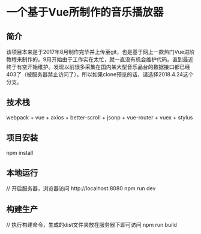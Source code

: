 # 一个基于Vue所制作的音乐播放器 #

## 简介

该项目本来是于2017年8月制作完毕并上传至git，也是基于网上一款热门Vue进阶教程来制作的。9月开始由于工作实在太忙，就一直没有机会维护代码。直到最近终于有空开始维护。发现以前很多采集在国内某大型音乐品台的数据接口都已经403了（被服务器禁止访问了）。所以如果clone预览的话，请选择2018.4.24这个分支。

## 技术栈

webpack + vue + axios + better-scroll + jsonp + vue-router + vuex + stylus

## 项目安装

npm install


## 本地运行

// 开启服务器，浏览器访问 http://localhost:8080
npm run dev


## 构建生产

// 执行构建命令，生成的dist文件夹放在服务器下即可访问
npm run build